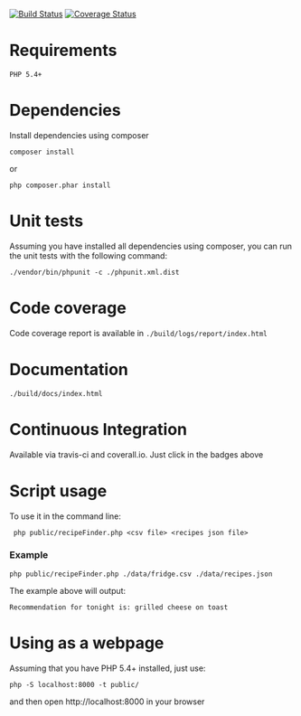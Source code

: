 [![Build Status](https://travis-ci.org/rosantoz/news-recipe.png)](https://travis-ci.org/rosantoz/news-recipe) [![Coverage Status](https://coveralls.io/repos/rosantoz/news-recipe/badge.png?branch=master)](https://coveralls.io/r/rosantoz/news-recipe?branch=master)

# Requirements
```PHP 5.4+```

# Dependencies
Install dependencies using composer

```composer install```

or

```php composer.phar install```

# Unit tests

Assuming you have installed all dependencies using composer, you can run the unit tests with the following command:

```./vendor/bin/phpunit -c ./phpunit.xml.dist```

# Code coverage

Code coverage report is available in ```./build/logs/report/index.html```

# Documentation

```./build/docs/index.html```

# Continuous Integration

Available via travis-ci and coverall.io. Just click in the badges above

# Script usage

To use it in the command line:

``` php public/recipeFinder.php <csv file> <recipes json file>```

### Example

```php public/recipeFinder.php ./data/fridge.csv ./data/recipes.json```

The example above will output:

```Recommendation for tonight is: grilled cheese on toast```

# Using as a webpage

Assuming that you have PHP 5.4+ installed, just use:

```php -S localhost:8000 -t public/```

and then open http://localhost:8000 in your browser